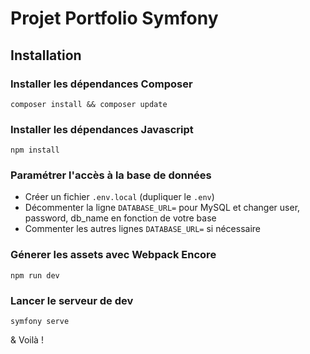 # Projet Portfolio Symfony

## Installation

### Installer les dépendances Composer 

`composer install && composer update`

### Installer les dépendances Javascript 
 
`npm install`

### Paramétrer l'accès à la base de données
 - Créer un fichier `.env.local` (dupliquer le `.env`) 
 - Décommenter la ligne `DATABASE_URL=` pour MySQL et changer user, password, db_name en fonction de votre base 
 - Commenter les autres lignes `DATABASE_URL=` si nécessaire

### Génerer les assets avec Webpack Encore 

`npm run dev`

### Lancer le serveur de dev 

`symfony serve`
 
 & Voilà !
